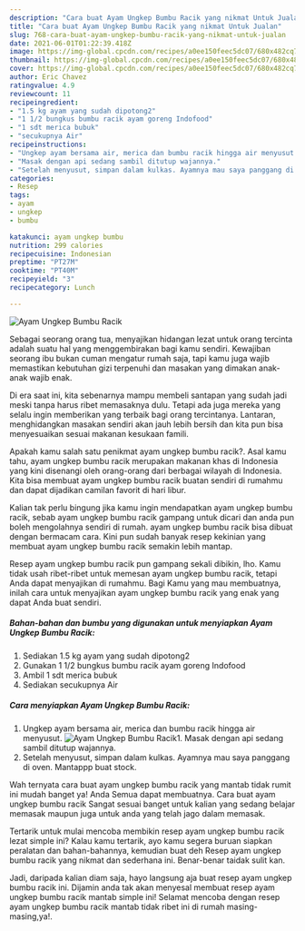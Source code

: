 ```yaml
---
description: "Cara buat Ayam Ungkep Bumbu Racik yang nikmat Untuk Jualan"
title: "Cara buat Ayam Ungkep Bumbu Racik yang nikmat Untuk Jualan"
slug: 768-cara-buat-ayam-ungkep-bumbu-racik-yang-nikmat-untuk-jualan
date: 2021-06-01T01:22:39.418Z
image: https://img-global.cpcdn.com/recipes/a0ee150feec5dc07/680x482cq70/ayam-ungkep-bumbu-racik-foto-resep-utama.jpg
thumbnail: https://img-global.cpcdn.com/recipes/a0ee150feec5dc07/680x482cq70/ayam-ungkep-bumbu-racik-foto-resep-utama.jpg
cover: https://img-global.cpcdn.com/recipes/a0ee150feec5dc07/680x482cq70/ayam-ungkep-bumbu-racik-foto-resep-utama.jpg
author: Eric Chavez
ratingvalue: 4.9
reviewcount: 11
recipeingredient:
- "1.5 kg ayam yang sudah dipotong2"
- "1 1/2 bungkus bumbu racik ayam goreng Indofood"
- "1 sdt merica bubuk"
- "secukupnya Air"
recipeinstructions:
- "Ungkep ayam bersama air, merica dan bumbu racik hingga air menyusut."
- "Masak dengan api sedang sambil ditutup wajannya."
- "Setelah menyusut, simpan dalam kulkas. Ayamnya mau saya panggang di oven. Mantappp buat stock."
categories:
- Resep
tags:
- ayam
- ungkep
- bumbu

katakunci: ayam ungkep bumbu 
nutrition: 299 calories
recipecuisine: Indonesian
preptime: "PT27M"
cooktime: "PT40M"
recipeyield: "3"
recipecategory: Lunch

---
```



![Ayam Ungkep Bumbu Racik](https://img-global.cpcdn.com/recipes/a0ee150feec5dc07/680x482cq70/ayam-ungkep-bumbu-racik-foto-resep-utama.jpg)

Sebagai seorang orang tua, menyajikan hidangan lezat untuk orang tercinta adalah suatu hal yang menggembirakan bagi kamu sendiri. Kewajiban seorang ibu bukan cuman mengatur rumah saja, tapi kamu juga wajib memastikan kebutuhan gizi terpenuhi dan masakan yang dimakan anak-anak wajib enak.

Di era  saat ini, kita sebenarnya mampu membeli santapan yang sudah jadi meski tanpa harus ribet memasaknya dulu. Tetapi ada juga mereka yang selalu ingin memberikan yang terbaik bagi orang tercintanya. Lantaran, menghidangkan masakan sendiri akan jauh lebih bersih dan kita pun bisa menyesuaikan sesuai makanan kesukaan famili. 



Apakah kamu salah satu penikmat ayam ungkep bumbu racik?. Asal kamu tahu, ayam ungkep bumbu racik merupakan makanan khas di Indonesia yang kini disenangi oleh orang-orang dari berbagai wilayah di Indonesia. Kita bisa membuat ayam ungkep bumbu racik buatan sendiri di rumahmu dan dapat dijadikan camilan favorit di hari libur.

Kalian tak perlu bingung jika kamu ingin mendapatkan ayam ungkep bumbu racik, sebab ayam ungkep bumbu racik gampang untuk dicari dan anda pun boleh mengolahnya sendiri di rumah. ayam ungkep bumbu racik bisa dibuat dengan bermacam cara. Kini pun sudah banyak resep kekinian yang membuat ayam ungkep bumbu racik semakin lebih mantap.

Resep ayam ungkep bumbu racik pun gampang sekali dibikin, lho. Kamu tidak usah ribet-ribet untuk memesan ayam ungkep bumbu racik, tetapi Anda dapat menyajikan di rumahmu. Bagi Kamu yang mau membuatnya, inilah cara untuk menyajikan ayam ungkep bumbu racik yang enak yang dapat Anda buat sendiri.

<!--inarticleads1-->

##### Bahan-bahan dan bumbu yang digunakan untuk menyiapkan Ayam Ungkep Bumbu Racik:

1. Sediakan 1.5 kg ayam yang sudah dipotong2
1. Gunakan 1 1/2 bungkus bumbu racik ayam goreng Indofood
1. Ambil 1 sdt merica bubuk
1. Sediakan secukupnya Air




<!--inarticleads2-->

##### Cara menyiapkan Ayam Ungkep Bumbu Racik:

1. Ungkep ayam bersama air, merica dan bumbu racik hingga air menyusut.
<img src="https://img-global.cpcdn.com/steps/d1c7731e452f28c6/160x128cq70/ayam-ungkep-bumbu-racik-langkah-memasak-1-foto.jpg" alt="Ayam Ungkep Bumbu Racik">1. Masak dengan api sedang sambil ditutup wajannya.
1. Setelah menyusut, simpan dalam kulkas. Ayamnya mau saya panggang di oven. Mantappp buat stock.




Wah ternyata cara buat ayam ungkep bumbu racik yang mantab tidak rumit ini mudah banget ya! Anda Semua dapat membuatnya. Cara buat ayam ungkep bumbu racik Sangat sesuai banget untuk kalian yang sedang belajar memasak maupun juga untuk anda yang telah jago dalam memasak.

Tertarik untuk mulai mencoba membikin resep ayam ungkep bumbu racik lezat simple ini? Kalau kamu tertarik, ayo kamu segera buruan siapkan peralatan dan bahan-bahannya, kemudian buat deh Resep ayam ungkep bumbu racik yang nikmat dan sederhana ini. Benar-benar taidak sulit kan. 

Jadi, daripada kalian diam saja, hayo langsung aja buat resep ayam ungkep bumbu racik ini. Dijamin anda tak akan menyesal membuat resep ayam ungkep bumbu racik mantab simple ini! Selamat mencoba dengan resep ayam ungkep bumbu racik mantab tidak ribet ini di rumah masing-masing,ya!.

